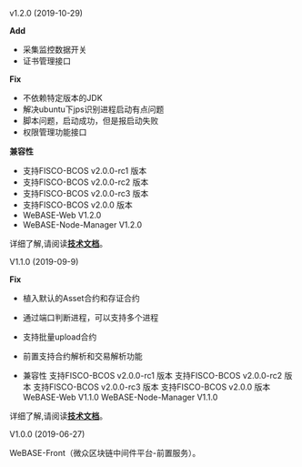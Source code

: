 v1.2.0 (2019-10-29)

**Add**
- 采集监控数据开关
- 证书管理接口

**Fix**
- 不依赖特定版本的JDK
- 解决ubuntu下jps识别进程启动有点问题
- 脚本问题，启动成功，但是报启动失败
- 权限管理功能接口

**兼容性**
- 支持FISCO-BCOS v2.0.0-rc1 版本
- 支持FISCO-BCOS v2.0.0-rc2 版本
- 支持FISCO-BCOS v2.0.0-rc3 版本
- 支持FISCO-BCOS v2.0.0 版本
- WeBASE-Web V1.2.0
- WeBASE-Node-Manager V1.2.0

详细了解,请阅读[**技术文档**](https://webasedoc.readthedocs.io/zh_CN/latest/)。

V1.1.0 (2019-09-9)

**Fix**
- 植入默认的Asset合约和存证合约
- 通过端口判断进程，可以支持多个进程
- 支持批量upload合约
- 前置支持合约解析和交易解析功能


- 兼容性
支持FISCO-BCOS v2.0.0-rc1 版本
支持FISCO-BCOS v2.0.0-rc2 版本
支持FISCO-BCOS v2.0.0-rc3 版本
支持FISCO-BCOS v2.0.0 版本
WeBASE-Web V1.1.0
WeBASE-Node-Manager V1.1.0

详细了解,请阅读[**技术文档**](https://webasedoc.readthedocs.io/zh_CN/latest/)。



V1.0.0
(2019-06-27)

WeBASE-Front（微众区块链中间件平台-前置服务）。
